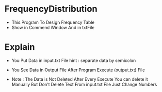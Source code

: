 # FrequencyDistribution 

- This Program To Design Frequency Table 
- Show in Commend Window And in txtFile 

# Explain
- You Put Data in input.txt File
hint : separate data by semicolon
- You See Data in Output File After Program Execute 
(output.txt) File 

- Note : 
The Data is Not Deleted After Every Execute 
You can delete it Manually But Don't Delete Text From input.txt File Just Change Numbers
